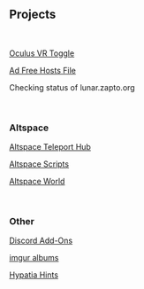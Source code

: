<h2 id="projects">Projects</h2>
<br>
<p><a href="/ovrtoggle">Oculus VR Toggle</a></p>
<p><a href="/noad">Ad Free Hosts File</a></p>
<p id="fileserver">Checking status of lunar.zapto.org</p>
<br>
<h3>Altspace</h3>
<p><a href="/althub">Altspace Teleport Hub</a></p>
<p><a href="/AltspaceVR/">Altspace Scripts</a></p>
<p><a href="https://account.altvr.com/worlds/954689156213113037">Altspace World</a></p>
<br>
<h3>Other</h3>
<p><a href='/Discord'>Discord Add-Ons</a></p>
<p><a href="https://lunartiger69.imgur.com/" target="_blank">imgur albums</a></p>
<p><a href="/hypatia">Hypatia Hints</a></p>
<!--<p><a href="/worms">Worms Live Stream</a></p>
<iframe id="wormsembed" allow="autoplay; encrypted-media" style="max-width:100%;height:320px;width:570px;border: 0px" allowfullscreen></iframe><hr style="height:1px; visibility:hidden;" />-->

<script type='text/javascript'>
	function isSiteOnline(url,callback) {
		// try to load favicon
		var timer = setTimeout(function(){
			// timeout after 5 seconds
			callback(false);
		},5000)

		var img = document.createElement("img");
		img.onload = function() {
			clearTimeout(timer);
			callback(true);
		}

		img.onerror = function() {
			clearTimeout(timer);
			callback(false);
		}
		// add timestamp to bust the cache
		img.src = url+"/favicon.ico?"+(new Date().getTime());
	}

	isSiteOnline("http://lunar.zapto.org",function(result){
		if(result) {document.getElementById('fileserver').innerHTML = "<a href='http://lunar.zapto.org'>File Server</a>";}
		else {document.getElementById('fileserver').innerHTML = "lunar.zapto.org is offline :(<br>However, you can check out <a href='/fs-mirror'>this mirror</a>";}
	})
</script>
<!--<script src="https://www.gstatic.com/firebasejs/5.1.0/firebase-app.js"></script>
<script src="https://www.gstatic.com/firebasejs/5.1.0/firebase-database.js"></script>
<script>
	// Initialize Firebase
	var config = {
		databaseURL: "https://worms-68137.firebaseio.com",
	};
	firebase.initializeApp(config);
	var database = firebase.database();
	var state = database.ref('state');
	state.on('value', (function(snapshot) {
		var stateVal = snapshot.val();
		var id = database.ref('id');
		id.on('value', (function(snapshot) {
			var idVal = snapshot.val();
			if(!stateVal){
				document.getElementById('wormsembed').src = "https://www.youtube.com/embed/dQw4w9WgXcQ";
			}
			else{
				document.getElementById('wormsembed').src = "https://www.youtube.com/embed/"+idVal;
			}
		}));
	}));
</script>-->